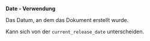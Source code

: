 **Date - Verwendung**

Das Datum, an dem das Dokument erstellt wurde.

Kann sich von der `current_release_date` unterscheiden.
